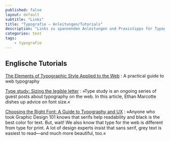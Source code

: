 ```yaml
---
published: false
layout: default
subtitle: "Links"
title: "Typografie – Anleitungen/Tutorials"
description: "Links zu spannenden Anleitungen und Praxistipps für Typografie, insbesondere Typografie im Netz."
categories: text
tags:
    - typografie
---
```

## Englische Tutorials

[The Elements of Typographic Style Applied to the Web][3]
:   A practical guide to web typography

[Type study: Sizing the legible letter][1]
:   »Type study is an ongoing series of guest posts about typography on the web. In this article, Ethan Marcotte dishes up advice on font size.«

[Choosing the Right Font: A Guide to Typography and UX][2]
:   »Anyone who took Graphic Design 101 knows that serifs help readability and black is the best color for text. But, wait! We also know that type for the web is different from type for print. A lot of design experts insist that sans serif, grey text is easiest to read—and much more beautiful, too.«




 [1]: http://blog.typekit.com/2011/11/09/type-study-sizing-the-legible-letter/
 [2]: http://www.usertesting.com/blog/2014/08/06/choosing-the-right-font-a-guide-to-typography-and-user-experience/
 [3]: http://webtypography.net/
 [4]: http://www.typolexikon.de/
 [5]: http://www.typografie.info/
 [6]: #
 [7]: #
 [8]: #
 [9]: #
 [10]: #